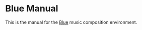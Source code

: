 # Blue Manual 

This is the manual for the [Blue](https://blue.kunstmusik.com) music composition environment.  


